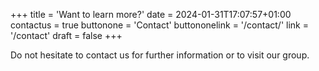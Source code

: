 +++
title = 'Want to learn more?'
date = 2024-01-31T17:07:57+01:00
contactus = true
buttonone = 'Contact'
buttononelink = '/contact/'
link = '/contact'
draft = false 
+++

Do not hesitate to contact us for further information or to visit our group. 